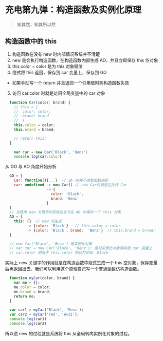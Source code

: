 # 充电第九弹：构造函数及实例化原理
> 知其然，知其所以然

## 构造函数中的 this

1. 构造函数在没有 new 时内部情况系统并不清楚
2. new 是会执行构造函数，在构造函数内部生成 AO，并且立即保存 this 空对象
3. this.color = color 是为 this 对象赋值
4. 隐式将 this 返回，保存到 car 变量上，保存到 GO
  - 如果手动写一个 return 并且返回一个引用值时则构造函数失效
5. 访问 car.color 时就是访问全局变量中的 car 对象

```javascript
  function Car(color, brand) {
    // this = {
    //  color: color,
    //  brand: brand
    //  }
    this.color = color;
    this.brand = brand;

    // return this;
  }
    
    var car = new Car('Black', 'Benz')
    console.log(car.color)
```
从 GO 与 AO 角度开始分析
```javascript
  GO = {
    Car: function(){...}  // 这一步并不读取函数内部
    car: undefined -> new Car() // new Car时就是在执行 Car
                   -> {
                     color: 'Black',
                     brand: 'Benz'
                   }
  }
  // 当使用 new 关键字时系统会立马在 AO 中保存一个 this 对象
  AO = {
    this: {}  // new 时生成
          -> {color: 'Black'}   // this.color = color
          -> {color: 'Black', brand:  'Benz'}  // this.brand = brand;
  }

  // new Car('Black', 'Benz') 是实例化对象 
  // var car = new Car('Black', 'Benz'); 是将实例化对象保存到 car 变量上
  // car.color 相当于 this.color 所以打印出 'Black'
```
实际上 new 关键字的作用就是在构造函数中隐式生成一个 this 空对象，保存变量后再返回出去，我们可以利用这个原理自己写一个普通函数仿构造函数。
```javascript
  function myCar(color, brand) {
    var me = {};
    me.color = color;
    me.brand = brand;
    return me;
  }
    
  var car1 = myCar('Black', 'Benz');
  var car2 = myCar('red', 'Audi');
  console.log(car1)
  console.log(car2)
```
所以说 new 的过程就是系统将 this 从全局转向实例化对象的过程。